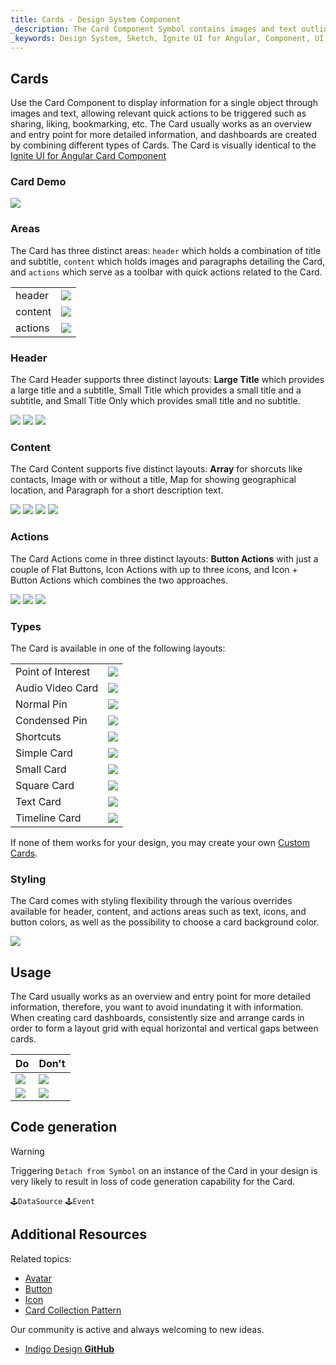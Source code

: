 ```yaml
---
title: Cards - Design System Component
_description: The Card Component Symbol contains images and text outlining a single object, enhanced with relevant actions.
_keywords: Design System, Sketch, Ignite UI for Angular, Component, UI Library, Widgets
---
```


## Cards

Use the Card Component to display information for a single object through images and text, allowing relevant quick actions to be triggered such as sharing, liking, bookmarking, etc. The Card usually works as an overview and entry point for more detailed information, and dashboards are created by combining different types of Cards. The Card is visually identical to the [Ignite UI for Angular Card Component](https://www.infragistics.com/products/ignite-ui-angular/angular/components/card.html)

### Card Demo

![](../images/card_demo.png)

### Areas

The Card has three distinct areas: `header` which holds a combination of title and subtitle, `content` which holds images and paragraphs detailing the Card, and `actions` which serve as a toolbar with quick actions related to the Card.

|         |                                       |
| ------- | ------------------------------------- |
| header  | ![](../images/card_headerL.png)       |
| content | ![](../images/card_content_image.png) |
| actions | ![](../images/card_actions_icons.png) |

### Header

The Card Header supports three distinct layouts: **Large Title** which provides a large title and a subtitle, Small Title which provides a small title and a subtitle, and Small Title Only which provides small title and no subtitle.

![](../images/card_headerL.png)
![](../images/card_headerS.png)
![](../images/card_header_title.png)

### Content

The Card Content supports five distinct layouts: **Array** for shorcuts like contacts, Image with or without a title, Map for showing geographical location, and Paragraph for a short description text.

![](../images/card_content_shortcuts.png)
![](../images/card_content_image.png)
![](../images/card_content_map.png)
![](../images/card_content_paragraph.png)

### Actions

The Card Actions come in three distinct layouts: **Button Actions** with just a couple of Flat Buttons, Icon Actions with up to three icons, and Icon + Button Actions which combines the two approaches.

![](../images/card_actions_buttons.png)
![](../images/card_actions_icons.png)
![](../images/card_actions_mixed.png)

### Types

The Card is available in one of the following layouts:

|                   |                                       |
| ----------------- | ------------------------------------- |
| Point of Interest | ![](../images/card_poi.png)           |
| Audio Video Card  | ![](../images/card_av.png)            |
| Normal Pin        | ![](../images/card_normal-pin.png)    |
| Condensed Pin     | ![](../images/card_condensed-pin.png) |
| Shortcuts         | ![](../images/card_shortcuts.png)     |
| Simple Card       | ![](../images/card_simple.png)        |
| Small Card        | ![](../images/card_small.png)         |
| Square Card       | ![](../images/card_square.png)        |
| Text Card         | ![](../images/card_text.png)          |
| Timeline Card     | ![](../images/card_timeline.png)      |

If none of them works for your design, you may create your own [Custom Cards](cards-custom.md).

### Styling

The Card comes with styling flexibility through the various overrides available for header, content, and actions areas such as text, icons, and button colors, as well as the possibility to choose a card background color.

![](../images/card_styling.png)

## Usage

The Card usually works as an overview and entry point for more detailed information, therefore, you want to avoid inundating it with information. When creating card dashboards, consistently size and arrange cards in order to form a layout grid with equal horizontal and vertical gaps between cards.

| Do                          | Don't                         |
| --------------------------- | ----------------------------- |
| ![](../images/card_do1.png) | ![](../images/card_dont1.png) |
| ![](../images/card_do2.png) | ![](../images/card_dont2.png) |

## Code generation

> [!WARNING]
> Triggering `Detach from Symbol` on an instance of the Card in your design is very likely to result in loss of code generation capability for the Card.

`🕹️DataSource`
`🕹️Event`

## Additional Resources

Related topics:

- [Avatar](avatar.md)
- [Button](button.md)
- [Icon](icon.md)
- [Card Collection Pattern](card-collection.md)
  <div class="divider--half"></div>

Our community is active and always welcoming to new ideas.

- [Indigo Design **GitHub**](https://github.com/IgniteUI/design-system-docfx)
